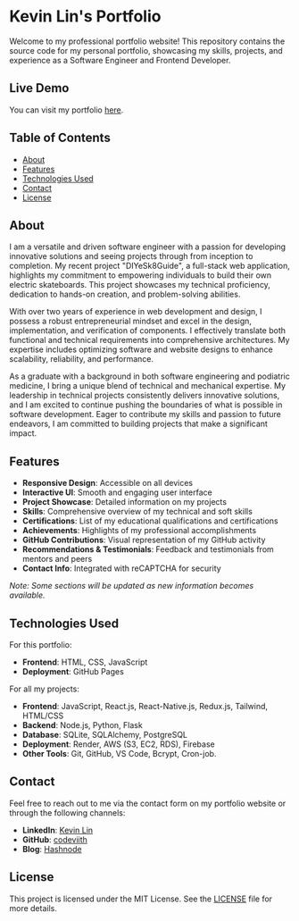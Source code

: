 # Kevin Lin's Portfolio

Welcome to my professional portfolio website! This repository contains the source code for my personal portfolio, showcasing my skills, projects, and experience as a Software Engineer and Frontend Developer.

## Live Demo

You can visit my portfolio <a href="https://codeviith.github.io/" target="_blank">here</a>.
<!-- You can visit my portfolio [here](https://codeviith.github.io/). -->

## Table of Contents

- [About](#about)
- [Features](#features)
- [Technologies Used](#technologies-used)
- [Contact](#contact)
- [License](#license)

## About

I am a versatile and driven software engineer with a passion for developing innovative solutions and seeing projects through from inception to completion. My recent project "DIYeSk8Guide", a full-stack web application, highlights my commitment to empowering individuals to build their own electric skateboards. This project showcases my technical proficiency, dedication to hands-on creation, and problem-solving abilities.

With over two years of experience in web development and design, I possess a robust entrepreneurial mindset and excel in the design, implementation, and verification of components. I effectively translate both functional and technical requirements into comprehensive architectures. My expertise includes optimizing software and website designs to enhance scalability, reliability, and performance.

As a graduate with a background in both software engineering and podiatric medicine, I bring a unique blend of technical and mechanical expertise. My leadership in technical projects consistently delivers innovative solutions, and I am excited to continue pushing the boundaries of what is possible in software development. Eager to contribute my skills and passion to future endeavors, I am committed to building projects that make a significant impact.

## Features

- **Responsive Design**: Accessible on all devices
- **Interactive UI**: Smooth and engaging user interface
- **Project Showcase**: Detailed information on my projects
- **Skills**: Comprehensive overview of my technical and soft skills
- **Certifications**: List of my educational qualifications and certifications
- **Achievements**: Highlights of my professional accomplishments
- **GitHub Contributions**: Visual representation of my GitHub activity
- **Recommendations & Testimonials**: Feedback and testimonials from mentors and peers
- **Contact Info**: Integrated with reCAPTCHA for security

*Note: Some sections will be updated as new information becomes available.*

## Technologies Used

For this portfolio:

- **Frontend**: HTML, CSS, JavaScript
- **Deployment**: GitHub Pages

For all my projects:

- **Frontend**: JavaScript, React.js, React-Native.js, Redux.js, Tailwind, HTML/CSS
- **Backend**: Node.js, Python, Flask
- **Database**: SQLite, SQLAlchemy, PostgreSQL
- **Deployment**: Render, AWS (S3, EC2, RDS), Firebase
- **Other Tools**: Git, GitHub, VS Code, Bcrypt, Cron-job.

## Contact

Feel free to reach out to me via the contact form on my portfolio website or through the following channels:

- **LinkedIn**: [Kevin Lin](https://www.linkedin.com/in/kevinlin128/)
- **GitHub**: [codeviith](https://github.com/codeviith)
- **Blog**: [Hashnode](https://hashnode.com/@codeviith)

## License

This project is licensed under the MIT License. See the [LICENSE](LICENSE) file for more details.
